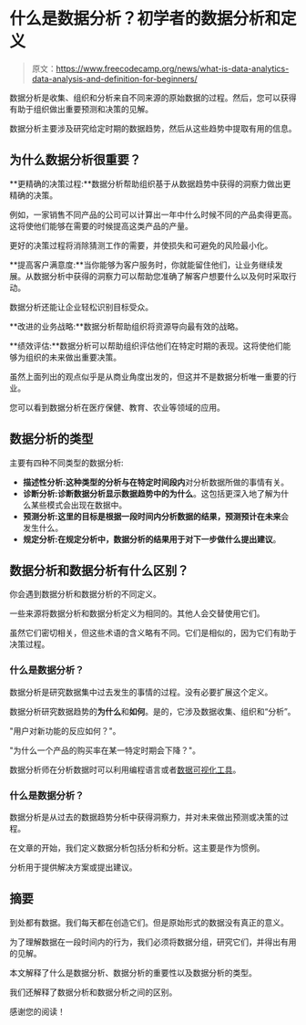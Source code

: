 # 什么是数据分析？初学者的数据分析和定义

> 原文：<https://www.freecodecamp.org/news/what-is-data-analytics-data-analysis-and-definition-for-beginners/>

数据分析是收集、组织和分析来自不同来源的原始数据的过程。然后，您可以获得有助于组织做出重要预测和决策的见解。

数据分析主要涉及研究给定时期的数据趋势，然后从这些趋势中提取有用的信息。

## 为什么数据分析很重要？

**更精确的决策过程:**数据分析帮助组织基于从数据趋势中获得的洞察力做出更精确的决策。

例如，一家销售不同产品的公司可以计算出一年中什么时候不同的产品卖得更高。这将使他们能够在需要的时候提高这类产品的产量。

更好的决策过程将消除猜测工作的需要，并使损失和可避免的风险最小化。

**提高客户满意度:**当你能够为客户服务时，你就能留住他们，让业务继续发展。从数据分析中获得的洞察力可以帮助您准确了解客户想要什么以及何时采取行动。

数据分析还能让企业轻松识别目标受众。

**改进的业务战略:**数据分析帮助组织将资源导向最有效的战略。

**绩效评估:**数据分析可以帮助组织评估他们在特定时期的表现。这将使他们能够为组织的未来做出重要决策。

虽然上面列出的观点似乎是从商业角度出发的，但这并不是数据分析唯一重要的行业。

您可以看到数据分析在医疗保健、教育、农业等领域的应用。

## 数据分析的类型

主要有四种不同类型的数据分析:

*   **描述性分析:**这种类型的分析与**在特定时间段内**对分析数据所做的事情有关。
*   **诊断分析:**诊断数据分析显示数据趋势中的**为什么**。这包括更深入地了解为什么某些模式会出现在数据中。
*   **预测分析:**这里的目标是根据一段时间内分析数据的结果，预测**预计在未来**会发生什么。
*   **规定分析:**在规定分析中，数据分析的结果用于对**下一步做什么提出建议**。

## 数据分析和数据分析有什么区别？

你会遇到数据分析和数据分析的不同定义。

一些来源将数据分析和数据分析定义为相同的。其他人会交替使用它们。

虽然它们密切相关，但这些术语的含义略有不同。它们是相似的，因为它们有助于决策过程。

### 什么是数据分析？

数据分析是研究数据集中过去发生的事情的过程。没有必要扩展这个定义。

数据分析研究数据趋势的**为什么**和**如何**。是的，它涉及数据收集、组织和“分析”。

"用户对新功能的反应如何？"。

"为什么一个产品的购买率在某一特定时期会下降？"。

数据分析师在分析数据时可以利用编程语言或者[数据可视化工具](https://www.freecodecamp.org/news/data-visualization-tools-guide/)。

### 什么是数据分析？

数据分析是从过去的数据趋势分析中获得洞察力，并对未来做出预测或决策的过程。

在文章的开始，我们定义数据分析包括分析和分析。这主要是作为惯例。

分析用于提供解决方案或提出建议。

## 摘要

到处都有数据。我们每天都在创造它们。但是原始形式的数据没有真正的意义。

为了理解数据在一段时间内的行为，我们必须将数据分组，研究它们，并得出有用的见解。

本文解释了什么是数据分析、数据分析的重要性以及数据分析的类型。

我们还解释了数据分析和数据分析之间的区别。

感谢您的阅读！